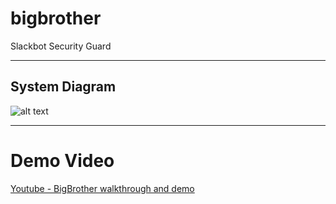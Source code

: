 # bigbrother
Slackbot Security Guard

---

## System Diagram
![alt text](https://github.com/estefanytorres/bigbrother/diagram.png "System Diagram")

---

# Demo Video
[Youtube - BigBrother walkthrough and demo](https://youtu.be/PDqX2kdnBGM)
